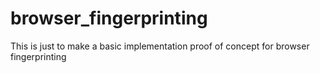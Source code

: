 # browser_fingerprinting
This is just to make a basic implementation proof of concept for browser fingerprinting
